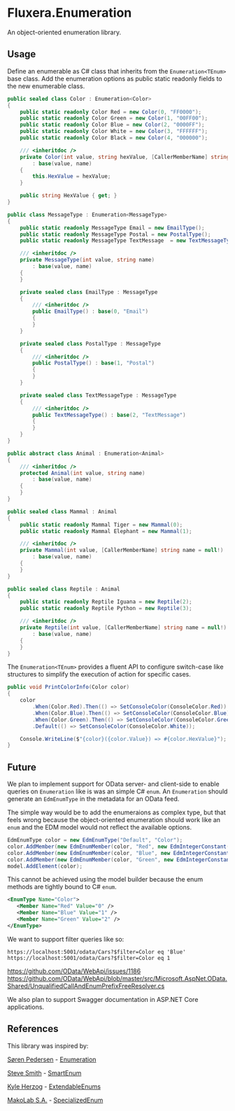 # Fluxera.Enumeration
An object-oriented enumeration library.

## Usage

Define an enumerable as C# class that inherits from the ```Enumeration<TEnum>``` base class.
Add the enumeration options as public static readonly fields to the new enumerable class.

```c#
public sealed class Color : Enumeration<Color>
{
    public static readonly Color Red = new Color(0, "FF0000");
    public static readonly Color Green = new Color(1, "00FF00");
    public static readonly Color Blue = new Color(2, "0000FF");
    public static readonly Color White = new Color(3, "FFFFFF");
    public static readonly Color Black = new Color(4, "000000");

    /// <inheritdoc />
    private Color(int value, string hexValue, [CallerMemberName] string name = null!) 
        : base(value, name)
    {
        this.HexValue = hexValue;
    }

    public string HexValue { get; }
}
```

```c#
public class MessageType : Enumeration<MessageType>
{
    public static readonly MessageType Email = new EmailType();
    public static readonly MessageType Postal = new PostalType();
    public static readonly MessageType TextMessage  = new TextMessageType();

    /// <inheritdoc />
    private MessageType(int value, string name) 
        : base(value, name)
    {
    }

    private sealed class EmailType : MessageType
    {
        /// <inheritdoc />
        public EmailType() : base(0, "Email")
        {
        }
    }

    private sealed class PostalType : MessageType
    {
        /// <inheritdoc />
        public PostalType() : base(1, "Postal")
        {
        }
    }

    private sealed class TextMessageType : MessageType
    {
        /// <inheritdoc />
        public TextMessageType() : base(2, "TextMessage")
        {
        }
    }
}
```

```c#
public abstract class Animal : Enumeration<Animal>
{
    /// <inheritdoc />
    protected Animal(int value, string name) 
        : base(value, name)
    {
    }
}

public sealed class Mammal : Animal
{
    public static readonly Mammal Tiger = new Mammal(0);
    public static readonly Mammal Elephant = new Mammal(1);

    /// <inheritdoc />
    private Mammal(int value, [CallerMemberName] string name = null!) 
        : base(value, name)
    {
    }
}

public sealed class Reptile : Animal
{
    public static readonly Reptile Iguana = new Reptile(2);
    public static readonly Reptile Python = new Reptile(3);

    /// <inheritdoc />
    private Reptile(int value, [CallerMemberName] string name = null!) 
        : base(value, name)
    {
    }
}
```

The ```Enumeration<TEnum>``` provides a fluent API to configure switch-case like structures
to simplify the execution of action for specific cases.

```c#
public void PrintColorInfo(Color color)
{
    color
        .When(Color.Red).Then(() => SetConsoleColor(ConsoleColor.Red))
        .When(Color.Blue).Then(() => SetConsoleColor(ConsoleColor.Blue))
        .When(Color.Green).Then(() => SetConsoleColor(ConsoleColor.Green))
        .Default(() => SetConsoleColor(ConsoleColor.White));

    Console.WriteLine($"{color}({color.Value}) => #{color.HexValue}");
}
```

## Future

We plan to implement support for OData server- and client-side to enable queries on ```Enumeration``` like is was an simple C# ```enum```. 
An ```Enumeration``` should generate an ```EdmEnumType``` in the metadata for an OData feed.

The simple way would be to add the enumeraions as complex type, but that feels wrong because
the object-oriented enumeration should work like an ```enum``` and the EDM model would not
reflect the available options.

```c#
EdmEnumType color = new EdmEnumType("Default", "Color");
color.AddMember(new EdmEnumMember(color, "Red", new EdmIntegerConstant(0)));
color.AddMember(new EdmEnumMember(color, "Blue", new EdmIntegerConstant(1)));
color.AddMember(new EdmEnumMember(color, "Green", new EdmIntegerConstant(2)));
model.AddElement(color);
```

This cannot be achieved using the model builder because the enum methods are tightly bound to C# ```enum```.

```xml
<EnumType Name="Color">
   <Member Name="Red" Value="0" />
   <Member Name="Blue" Value="1" />
   <Member Name="Green" Value="2" />
</EnumType>
```

We want to support filter queries like so:

```plaintext
https://localhost:5001/odata/Cars?$filter=Color eq 'Blue'
https://localhost:5001/odata/Cars?$filter=Color eq 1
```

https://github.com/OData/WebApi/issues/1186
https://github.com/OData/WebApi/blob/master/src/Microsoft.AspNet.OData.Shared/UnqualifiedCallAndEnumPrefixFreeResolver.cs

We also plan to support Swagger documentation in ASP.NET Core applications.

## References

This library was inspired by:

[Søren Pedersen](https://gist.github.com/spewu) - [Enumeration](https://gist.github.com/spewu/5933739)

[Steve Smith](https://github.com/ardalis) - [SmartEnum](https://github.com/ardalis/SmartEnum)

[Kyle Herzog](https://github.com/kyleherzog) - [ExtendableEnums](https://github.com/kyleherzog/ExtendableEnums)

[MakoLab S.A.](https://github.com/MakoLab) - [SpecializedEnum](https://github.com/MakoLab/fractus/blob/master/dotNet/CommunicationProjects/zzTest/SpecializedEnum.cs)

